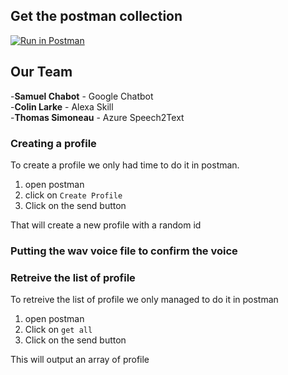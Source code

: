 ## Get the postman collection
[![Run in Postman](https://run.pstmn.io/button.svg)](https://app.getpostman.com/run-collection/97fd00e60a22090de720)
## Our Team
-**Samuel Chabot** - Google Chatbot  
-**Colin Larke** - Alexa Skill  
-**Thomas Simoneau** - Azure Speech2Text

### Creating a profile
To create a profile we only had time to do it in postman.
1. open postman
2. click on `Create Profile`
3. Click on the send button

That will create a new profile with a random id
### Putting the wav voice file to confirm the voice


### Retreive the list of profile
To retreive the list of profile we only managed to do it in postman
1. open postman
2. Click on `get all` 
3. Click on the send button

This will output an array of profile

